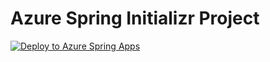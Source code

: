 # Azure Spring Initializr Project

<a href="https://azure.spring.launcher.com/deploy.html?url=https://github.com/yiliuTo/deploydemo">
    <img src="https://user-images.githubusercontent.com/58474919/236122963-8c0857bb-3822-4485-892a-445fa33f1612.png" alt="Deploy to Azure Spring Apps">
</a>
